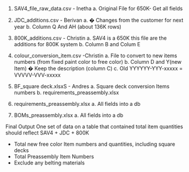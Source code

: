 1.	SAV4_file_raw_data.csv  - Inetha 
a.	Original File for 650K- Get all fields

2.	JDC_additions.csv - Berivan
a.	 � Changes from the customer for next year
b.	Column Q And AH (about 136K rows)

3.	800K_additions.csv - Christin
a.	SAV4 is a 650K this file are the additions for 800K system
b. Column B and Colum E

4.	colour_conversion_item.csv  -Christin
a.	File to convert to new items numbers (from fixed paint color to free color)
b.	Column D and Y(new Item) � Keep the description (column C)
c.	Old YYYYYY-YYY-xxxxx = VVVVV-VVV-xxxxx

5.	BF_square deck.xlsxS - Andres
a.	Square deck conversion Items numbers
b.	requirements_preassembly.xlsx 

6.	requirements_preassembly.xlsx
a.	All fields into a db

7.	 BOMs_preassembly.xlsx 
a.	All fields into a db
 
Final Output
One set of data on a table that contained total item quantities should reflect SAV4 + JDC + 800K
*	Total new free color Item numbers and quantities, including square decks
*	Total Preassembly Item Numbers
*	Exclude any belting materials

 
